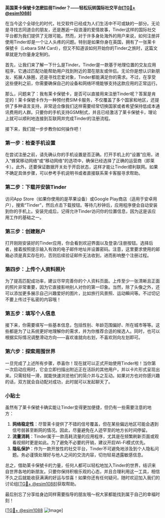 **英国莱卡保號卡怎麽註冊Tinder？——轻松玩转国际社交平台[[TG💪+ @esim1088](https://t.me/s/esim1088)]**

在当今这个全球化的时代，社交软件已经成为人们生活中不可或缺的一部分。无论是寻找志同道合的朋友，还是邂逅一段浪漫的爱情故事，Tinder这样的国际社交平台都为我们提供了无限可能。然而，对于许多身处海外的用户来说，如何注册并使用Tinder却是一个让人头疼的问题。特别是如果你身在英国，拥有了一张莱卡保號卡（Lebara SIM Card），但又不知道该如何开始你的Tinder之旅时，这篇文章就是为你量身定制的。

首先，让我们来了解一下什么是Tinder。Tinder是一款基于地理位置的交友应用程序，它通过匹配功能帮助用户找到附近的潜在朋友或伴侣。无论你是想认识新朋友、拓展人脉圈，还是寻找恋爱对象，Tinder都能满足你的需求。不过，在享受这些便利之前，你需要确保自己的设备和网络环境能够支持这款应用的正常运行。

那么，问题来了：我有莱卡保號卡，是否可以直接用来注册Tinder呢？答案是肯定的！莱卡保號卡作为一种预付费SIM卡服务，不仅覆盖了多个国家和地区，还提供了多种语言支持，非常适合像我们这样需要经常切换国家或者希望保持低成本通讯费用的人群。只要你的手机支持GSM制式，并且已经激活了莱卡保號卡，理论上就可以顺利地连接到互联网并完成Tinder的注册流程。

接下来，我们就一步步教你如何操作吧！

### 第一步：检查手机设置

在尝试注册之前，请先确认你的手机设置是否正确。打开手机上的“设置”应用，进入“蜂窝移动网络”或“移动网络”的选项中，确保已经选择了正确的运营商（即莱卡）。此外，还要保证数据开关处于开启状态，这样才能让Tinder顺利联网。如果不确定具体步骤，可以参考手机说明书或者直接联系莱卡客服寻求帮助。

### 第二步：下载并安装Tinder

访问App Store（如果你使用的是苹果设备）或Google Play商店（适用于安卓用户），搜索“Tinder”，然后点击下载按钮。等待几秒钟后，应用程序便会自动安装到你的手机上。安装完成后，记得允许Tinder访问你的位置信息，因为这是该应用工作的基础之一。

### 第三步：创建账户

打开刚刚安装好的Tinder应用，你会看到欢迎界面以及登录/注册按钮。选择后者，接着按照提示输入有效的电子邮件地址并设置密码。注意，这里要求使用的邮箱必须是真实存在的，否则后续验证邮件无法收到，进而影响整个注册过程。

### 第四步：上传个人资料照片

为了提高匹配成功率，建议尽早完善你的个人资料页面。上传至少一张清晰且正面的照片非常重要，因为它直接影响别人对你的第一印象。当然，除了头像之外，还可以添加更多展示自己兴趣爱好的图片，比如旅行风景照、运动瞬间等。不过切记不要上传过于私密的内容哦！

### 第五步：填写个人信息

接下来，你需要填写一些基本信息，包括性别、年龄范围偏好、所在城市等等。这些都是为了让系统更好地理解你的需求，并为你推荐合适的候选人。同时，也可以根据实际情况调整滑动方向——喜欢谁就向右划，不喜欢则向左划即可。

### 第六步：探索周围世界

一旦完成了上述所有步骤，恭喜你！现在就可以正式开始使用Tinder啦！当你第一次启动应用时，它会立即扫描出附近正在活跃的其他用户，并以卡片形式呈现出来。只需轻轻一滑，就能快速浏览他们的简介并与之互动。如果对方也对你感兴趣的话，双方就会自动配对成功，此时就可以发起聊天了。

### 小贴士

虽然有了莱卡保號卡确实能让Tinder变得更加便捷，但仍有一些需要注意的地方：

1. **网络稳定性**：尽管莱卡提供了不错的信号覆盖，但在某些偏远地区可能会遇到信号弱甚至断网的情况。因此，尽量避免在人迹罕至的地方长时间停留。
2. **流量消耗**：Tinder属于一款高耗流量的应用程序，尤其是在频繁刷新页面或观看视频时更是如此。为了避免不必要的开销，建议开启Wi-Fi模式优先。
3. **隐私保护**：作为一款开放性的社交平台，Tinder不可避免地涉及到个人隐私问题。务必谨慎处理好与他人之间的交流内容，切勿轻易透露敏感信息。

总之，借助莱卡保號卡的力量，任何人都可以轻松地加入Tinder的世界，结识来自世界各地的新朋友。只要你保持积极乐观的心态，并且合理利用这一工具，相信不久之后就能收获满满的好运与惊喜！如果你还有任何疑问，随时欢迎加入我们的讨论组[[TG💪+ @esim1088](https://t.me/s/esim1088)]获取帮助。

最后别忘了分享给身边同样需要指导的朋友哦～祝大家都能找到属于自己的幸福时刻！

[[TG💪+ @esim1088](https://t.me/s/esim1088) ![Image](https://i.postimg.cc/4NQfJmqS/Snipaste-2025-05-13-00-14-12.png)]